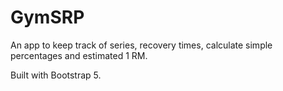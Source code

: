 # GymSRP

An app to keep track of series, recovery times, calculate simple percentages and estimated 1 RM. 

Built with Bootstrap 5.
